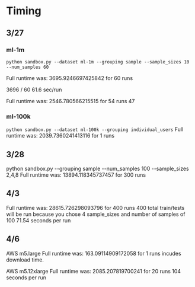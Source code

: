 # Timing

## 3/27
### ml-1m
`python sandbox.py --dataset ml-1m --grouping sample --sample_sizes 10 --num_samples 60`

Full runtime was: 3695.9246697425842 for 60 runs

3696 / 60
61.6 sec/run

Full runtime was: 2546.780566215515 for 54 runs
47

### ml-100k
`python sandbox.py --dataset ml-100k --grouping individual_users`
Full runtime was: 2039.7360241413116 for 1 runs


## 3/28
python sandbox.py --grouping sample --num_samples 100 --sample_sizes 2,4,8
Full runtime was: 13894.118345737457 for 300 runs


## 4/3

Full runtime was: 28615.726298093796 for 400 runs
400 total train/tests will be run because you chose 4 sample_sizes and number of samples of 100
71.54 seconds per run


## 4/6
AWS m5.large
Full runtime was: 163.09114909172058 for 1 runs
incudes download time.

AWS m5.12xlarge
Full runtime was: 2085.207819700241 for 20 runs
104 seconds per run